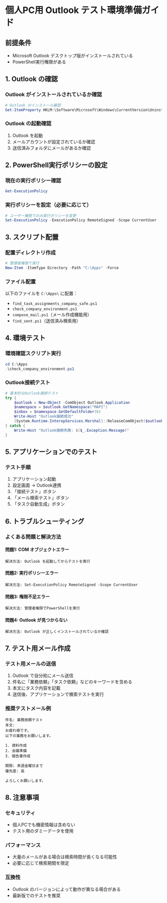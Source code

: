 # 個人PC用 Outlook テスト環境準備ガイド

## 前提条件
- Microsoft Outlook デスクトップ版がインストールされている
- PowerShell実行権限がある

## 1. Outlook の確認

### Outlook がインストールされているか確認
```powershell
# Outlook のインストール確認
Get-ItemProperty HKLM:\Software\Microsoft\Windows\CurrentVersion\Uninstall\* | Where-Object {$_.DisplayName -like "*Outlook*"}
```

### Outlook の起動確認
1. Outlook を起動
2. メールアカウントが設定されているか確認
3. 送信済みフォルダにメールがあるか確認

## 2. PowerShell実行ポリシーの設定

### 現在の実行ポリシー確認
```powershell
Get-ExecutionPolicy
```

### 実行ポリシーを設定（必要に応じて）
```powershell
# ユーザー権限でのみ実行ポリシーを変更
Set-ExecutionPolicy -ExecutionPolicy RemoteSigned -Scope CurrentUser
```

## 3. スクリプト配置

### 配置ディレクトリ作成
```powershell
# 管理者権限で実行
New-Item -ItemType Directory -Path "C:\Apps" -Force
```

### ファイル配置
以下のファイルを `C:\Apps\` に配置：
- `find_task_assignments_company_safe.ps1`
- `check_company_environment.ps1`
- `compose_mail.ps1`（メール作成機能用）
- `find_sent.ps1`（送信済み検索用）

## 4. 環境テスト

### 環境確認スクリプト実行
```powershell
cd C:\Apps
.\check_company_environment.ps1
```

### Outlook接続テスト
```powershell
# 基本的なOutlook接続テスト
try {
    $outlook = New-Object -ComObject Outlook.Application
    $namespace = $outlook.GetNamespace("MAPI")
    $inbox = $namespace.GetDefaultFolder(6)
    Write-Host "Outlook接続成功"
    [System.Runtime.InteropServices.Marshal]::ReleaseComObject($outlook) | Out-Null
} catch {
    Write-Host "Outlook接続失敗: $($_.Exception.Message)"
}
```

## 5. アプリケーションでのテスト

### テスト手順
1. アプリケーション起動
2. 設定画面 → Outlook連携
3. 「接続テスト」ボタン
4. 「メール検索テスト」ボタン
5. 「タスク自動生成」ボタン

## 6. トラブルシューティング

### よくある問題と解決方法

#### 問題1: COM オブジェクトエラー
```
解決方法: Outlook を起動してからテストを実行
```

#### 問題2: 実行ポリシーエラー
```
解決方法: Set-ExecutionPolicy RemoteSigned -Scope CurrentUser
```

#### 問題3: 権限不足エラー
```
解決方法: 管理者権限でPowerShellを実行
```

#### 問題4: Outlook が見つからない
```
解決方法: Outlook が正しくインストールされているか確認
```

## 7. テスト用メール作成

### テスト用メールの送信
1. Outlook で自分宛にメール送信
2. 件名に「業務依頼」「タスク依頼」などのキーワードを含める
3. 本文にタスク内容を記載
4. 送信後、アプリケーションで検索テストを実行

### 推奨テストメール例
```
件名: 業務依頼テスト
本文: 
お疲れ様です。
以下の業務をお願いします。

1. 資料作成
2. 会議準備
3. 報告書作成

期限: 来週金曜日まで
優先度: 高

よろしくお願いします。
```

## 8. 注意事項

### セキュリティ
- 個人PCでも機密情報は含めない
- テスト用のダミーデータを使用

### パフォーマンス
- 大量のメールがある場合は検索時間が長くなる可能性
- 必要に応じて検索期間を限定

### 互換性
- Outlook のバージョンによって動作が異なる場合がある
- 最新版でのテストを推奨
